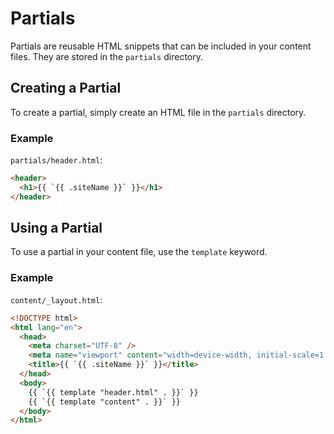 # Partials

Partials are reusable HTML snippets that can be included in your content files. They are stored in the `partials` directory.

## Creating a Partial

To create a partial, simply create an HTML file in the `partials` directory.

### Example

`partials/header.html`:

```html
<header>
  <h1>{{ `{{ .siteName }}` }}</h1>
</header>
```

## Using a Partial

To use a partial in your content file, use the `template` keyword.

### Example

`content/_layout.html`:

```html
<!DOCTYPE html>
<html lang="en">
  <head>
    <meta charset="UTF-8" />
    <meta name="viewport" content="width=device-width, initial-scale=1.0" />
    <title>{{ `{{ .siteName }}` }}</title>
  </head>
  <body>
    {{ `{{ template "header.html" . }}` }}
    {{ `{{ template "content" . }}` }}
  </body>
</html>
